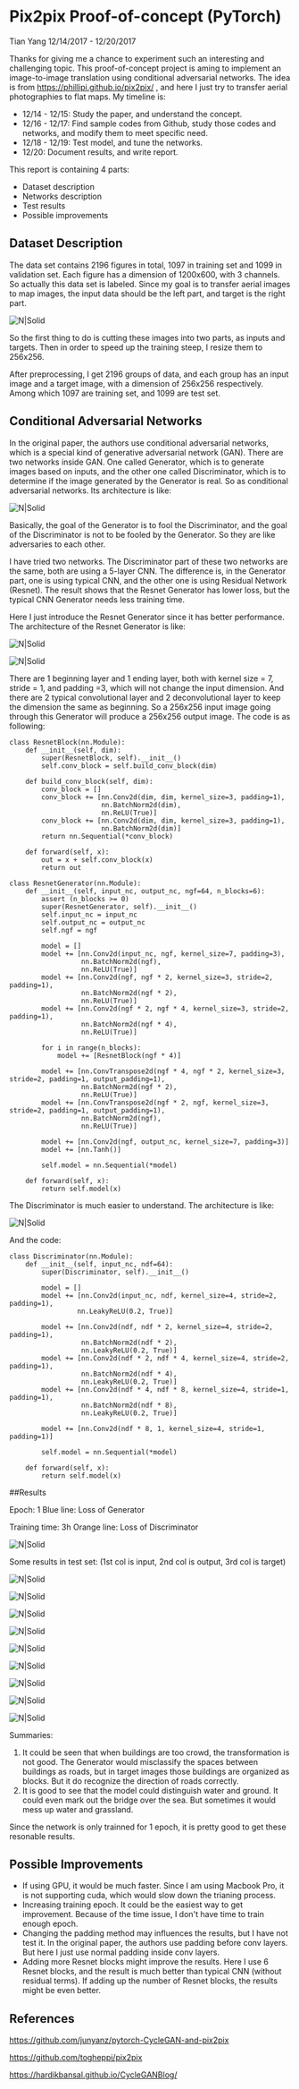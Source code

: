 #  Pix2pix Proof-of-concept (PyTorch)

Tian Yang
12/14/2017 - 12/20/2017

Thanks for giving me a chance to experiment such an interesting and challenging topic. This proof-of-concept project is aming to implement an image-to-image translation  using conditional adversarial networks. The idea is from https://phillipi.github.io/pix2pix/ , and here I just try to transfer aerial photographies to flat maps. My timeline is:

* 12/14 - 12/15: Study the paper, and understand the concept.
* 12/16 - 12/17: Find sample codes from Github, study those codes and networks, and modify them to meet specific need.
* 12/18 - 12/19: Test model, and tune the networks.
* 12/20: Document results, and write report.

This report is containing 4 parts:

* Dataset description
* Networks description
* Test results
* Possible improvements



## Dataset Description 

The data set contains 2196 figures in total, 1097 in training set and 1099 in validation set. Each figure has a dimension of 1200x600, with 3 channels. So actually this data set is labeled. Since my goal is to transfer aerial images to map images, the input data should be the left part, and target is the right part.

![N|Solid](sample1.jpg)

So the first thing to do is cutting these images into two parts, as inputs and targets. Then in order to speed up the training steep, I resize them to 256x256. 

After preprocessing, I get 2196 groups of data, and each group has an input image and a target image, with a dimension of 256x256 respectively. Among which 1097 are training set, and 1099 are test set.



## Conditional Adversarial Networks

In the original paper, the authors use conditional adversarial networks, which is a special kind of generative adversarial network (GAN). There are two networks inside GAN. One called Generator, which is to generate images based on inputs, and the other one called Discriminator, which is to determine if the image generated by the Generator is real. So as conditional adversarial networks. Its architecture is like:

![N|Solid](sample2.png)

Basically, the goal of the Generator is to fool the Discriminator, and the goal of the Discriminator is not to be fooled by the Generator. So they are like adversaries to each other.

I have tried two networks. The Discriminator part of these two networks are the same, both are using a 5-layer CNN. The difference is, in the Generator part, one is using typical CNN, and the other one is using Residual Network (Resnet). The result shows that the Resnet Generator has lower loss, but the typical CNN Generator needs less training time. 

Here I just introduce the Resnet Generator since it has better performance. The architecture of the Resnet Generator is like:

![N|Solid](sample3.png)

![N|Solid](sample4.png)

There are 1 beginning layer and 1 ending layer, both with kernel size = 7, stride = 1, and padding =3, which will not change the input dimension. And there are 2 typical convolutional layer and 2 deconvolutional layer to keep the dimension the same as beginning. So a 256x256 input image going through this Generator will produce a  256x256 output image. The code is as following:

```
class ResnetBlock(nn.Module):
    def __init__(self, dim):
        super(ResnetBlock, self).__init__()
        self.conv_block = self.build_conv_block(dim)

    def build_conv_block(self, dim):
        conv_block = []
        conv_block += [nn.Conv2d(dim, dim, kernel_size=3, padding=1),
                       nn.BatchNorm2d(dim),
                       nn.ReLU(True)]
        conv_block += [nn.Conv2d(dim, dim, kernel_size=3, padding=1),
                       nn.BatchNorm2d(dim)]
        return nn.Sequential(*conv_block)

    def forward(self, x):
        out = x + self.conv_block(x)
        return out

class ResnetGenerator(nn.Module):
    def __init__(self, input_nc, output_nc, ngf=64, n_blocks=6):
        assert (n_blocks >= 0)
        super(ResnetGenerator, self).__init__()
        self.input_nc = input_nc
        self.output_nc = output_nc
        self.ngf = ngf

        model = []
        model += [nn.Conv2d(input_nc, ngf, kernel_size=7, padding=3),
                  nn.BatchNorm2d(ngf),
                  nn.ReLU(True)]
        model += [nn.Conv2d(ngf, ngf * 2, kernel_size=3, stride=2, padding=1),
                  nn.BatchNorm2d(ngf * 2),
                  nn.ReLU(True)]
        model += [nn.Conv2d(ngf * 2, ngf * 4, kernel_size=3, stride=2, padding=1),
                  nn.BatchNorm2d(ngf * 4),
                  nn.ReLU(True)]

        for i in range(n_blocks):
            model += [ResnetBlock(ngf * 4)]

        model += [nn.ConvTranspose2d(ngf * 4, ngf * 2, kernel_size=3, stride=2, padding=1, output_padding=1),
                  nn.BatchNorm2d(ngf * 2),
                  nn.ReLU(True)]
        model += [nn.ConvTranspose2d(ngf * 2, ngf, kernel_size=3, stride=2, padding=1, output_padding=1),
                  nn.BatchNorm2d(ngf),
                  nn.ReLU(True)]

        model += [nn.Conv2d(ngf, output_nc, kernel_size=7, padding=3)]
        model += [nn.Tanh()]

        self.model = nn.Sequential(*model)

    def forward(self, x):
        return self.model(x)
```

The Discriminator is much easier to understand. The architecture is like:

![N|Solid](sample5.png)

And the code:

```
class Discriminator(nn.Module):
    def __init__(self, input_nc, ndf=64):
        super(Discriminator, self).__init__()

        model = []
        model += [nn.Conv2d(input_nc, ndf, kernel_size=4, stride=2, padding=1),
                 nn.LeakyReLU(0.2, True)]

        model += [nn.Conv2d(ndf, ndf * 2, kernel_size=4, stride=2, padding=1),
                  nn.BatchNorm2d(ndf * 2),
                  nn.LeakyReLU(0.2, True)]
        model += [nn.Conv2d(ndf * 2, ndf * 4, kernel_size=4, stride=2, padding=1),
                  nn.BatchNorm2d(ndf * 4),
                  nn.LeakyReLU(0.2, True)]
        model += [nn.Conv2d(ndf * 4, ndf * 8, kernel_size=4, stride=1, padding=1),
                  nn.BatchNorm2d(ndf * 8),
                  nn.LeakyReLU(0.2, True)]

        model += [nn.Conv2d(ndf * 8, 1, kernel_size=4, stride=1, padding=1)]

        self.model = nn.Sequential(*model)

    def forward(self, x):
        return self.model(x)
```



##Results

Epoch: 1															Blue line: Loss of Generator

Training time: 3h													Orange line: Loss of Discriminator

![N|Solid](sample6.png)

Some results in test set: (1st col is input, 2nd col is output, 3rd col is target)

![N|Solid](sample7.png)

![N|Solid](sample8.png)

![N|Solid](sample10.png)

![N|Solid](sample12.png)

![N|Solid](sample13.png)

![N|Solid](sample14.png)

![N|Solid](sample15.png)

![N|Solid](sample16.png)

![N|Solid](sample17.png)

Summaries:

1. It could be seen that when buildings are too crowd, the transformation is not good. The Generator would misclassify the spaces between buildings as roads, but in target images those buildings are organized as blocks. But it do recognize the direction of roads correctly.
2. It is good to see that the model could distinguish water and ground. It could even mark out the bridge over the sea. But sometimes it would mess up water and grassland.

Since the network is only trainned for 1 epoch, it is pretty good to get these resonable results. 



## Possible Improvements

* If using GPU, it would be much faster. Since I am using Macbook Pro, it is not supporting cuda, which would slow down the trianing process.
* Increasing training epoch. It could be the easiest way to get improvement. Because of the time issue, I don't have time to train enough epoch.
* Changing the padding method may influences the results, but I have not test it. In the original paper, the authors use padding before conv layers. But here I just use normal padding inside conv layers. 
* Adding more Resnet blocks might improve the results. Here I use 6 Resnet blocks, and the result is much better than typical CNN (without residual terms). If adding up the number of Resnet blocks, the results might be even better.



## References

https://github.com/junyanz/pytorch-CycleGAN-and-pix2pix

https://github.com/togheppi/pix2pix

https://hardikbansal.github.io/CycleGANBlog/

